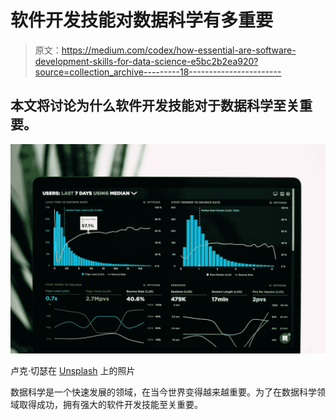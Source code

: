 # 软件开发技能对数据科学有多重要

> 原文：<https://medium.com/codex/how-essential-are-software-development-skills-for-data-science-e5bc2b2ea920?source=collection_archive---------18----------------------->

## 本文将讨论为什么软件开发技能对于数据科学至关重要。

![](img/f6cc473514405488e83f32193d7b7ff5.png)

卢克·切瑟在 [Unsplash](https://unsplash.com?utm_source=medium&utm_medium=referral) 上的照片

数据科学是一个快速发展的领域，在当今世界变得越来越重要。为了在数据科学领域取得成功，拥有强大的软件开发技能至关重要。